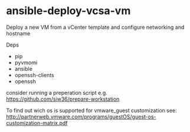 # ansible-deploy-vcsa-vm
Deploy a new VM from a vCenter template and configure networking and hostname

Deps
- pip
- pyvmomi
- ansible
- openssh-clients
- openssh

consider running a preperation script e.g. https://github.com/siw36/prepare-workstation

To find out wich os is supported for vmware_guest customization see:
http://partnerweb.vmware.com/programs/guestOS/guest-os-customization-matrix.pdf
